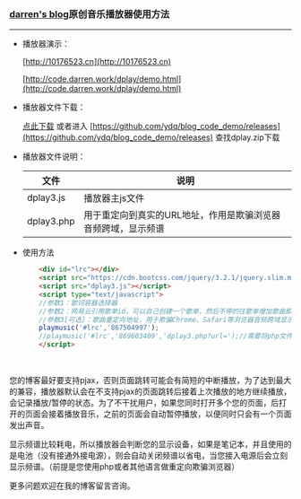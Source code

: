 ### [darren's blog](https://darren.work)原创音乐播放器使用方法

---

- 播放器演示：

  [http://10176523.cn](http://10176523.cn)

  [http://code.darren.work/dplay/demo.html](http://code.darren.work/dplay/demo.html)

-   播放器文件下载：

    [点此下载](https://github.com/ydq/blog_code_demo/releases/download/dplay3/dplay.zip) 或者进入 [https://github.com/ydq/blog_code_demo/releases](https://github.com/ydq/blog_code_demo/releases) 查找dplay.zip下载

-   播放器文件说明：

    | 文件         | 说明                               |
    | ---------- | -------------------------------- |
    | dplay3.js  | 播放器主js文件                         |
    | dplay3.php | 用于重定向到真实的URL地址，作用是欺骗浏览器音频跨域，显示频谱 |

-   使用方法

    ```html
    	<div id="lrc"></div>
    	<script src="https://cdn.bootcss.com/jquery/3.2.1/jquery.slim.min.js"></script>
    	<script src="dplay3.js"></script>
    	<script type="text/javascript">
    	//参数1：歌词容器选择器
    	//参数2：网易云引用歌单id，可以自己创建一个歌单，然后不停的往歌单增加歌曲即可自动更新列表
    	//参数3[可选]：歌曲重定向地址，用于欺骗Chrome、Safari等浏览器音频跨域显示频谱，不设置不显示频谱
    	playmusic('#lrc','867504997');
    	//playmusic('#lrc','869603409','dplay3.php?url=');//需要将php文件放入同一个域名下面
    	</script>
    ```

    ​

您的博客最好要支持pjax，否则页面跳转可能会有简短的中断播放，为了达到最大的兼容，播放器默认会在不支持pjax的页面跳转后接着上次播放的地方继续播放，会记录播放/暂停的状态。为了不干扰用户，如果您同时打开多个您的页面，后打开的页面会接着播放音乐，之前的页面会自动暂停播放，以便同时只会有一个页面发出声音。

显示频谱比较耗电，所以播放器会判断您的显示设备，如果是笔记本，并且使用的是电池（没有接通外接电源），则会自动关闭频谱以省电，当您接入电源后会立刻显示频谱。（前提是您使用php或者其他语言做重定向欺骗浏览器）

更多问题欢迎在我的博客留言咨询。

